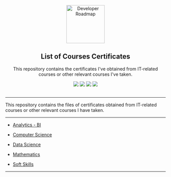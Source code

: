 <p align="center">
  <a href="https://github.com/marcoshsq/Marcos_Henrique_Portfolio">
    <img src="https://e7.pngegg.com/pngimages/384/917/png-clipart-studies-icon-illustration-management-school-college-computer-software-thesis-school-icon-svg-angle-class.png" alt="Developer Roadmap" width="120" height="120">
  </a>
</p>
  <h2 align="center">List of Courses Certificates</h2>
  <p align="center">This repository contains the certificates I've obtained from IT-related courses or other relevant courses I've taken.</p>
 <div align="center"> 
  <a href="https://twitter.com/marcoshsq" target="_blank"><img src="https://img.shields.io/badge/Twitter-1DA1F2?style=for-the-badge&logo=twitter&logoColor=white" target="_blank"></a>
  <a href="https://www.linkedin.com/in/marcoshsq/" target="_blank"><img src="https://img.shields.io/badge/-LinkedIn-%230077B5?style=for-the-badge&logo=linkedin&logoColor=white" target="_blank"></a> 
  <a href="https://medium.com/@marcoshsq" target="_blank"><img src="https://img.shields.io/badge/Medium-12100E?style=for-the-badge&logo=medium&logoColor=white" target="_blank"></a> 
  <a href="https://www.kaggle.com/marcoshsq" target="_blank"><img src="https://img.shields.io/badge/Kaggle-20BEFF?style=for-the-badge&logo=Kaggle&logoColor=white" target="_blank"></a>
</div>
<br>

---

This repository contains the files of certificates obtained from IT-related courses or other relevant courses I have taken.

---

- [Analytics - BI](https://github.com/marcoshsq/Course_Certificates/tree/main/Analytics%20-%20BI)

- [Computer Science](https://github.com/marcoshsq/Course_Certificates/tree/main/Computer%20Science)

- [Data Science](https://github.com/marcoshsq/Course_Certificates/tree/main/Data%20Science)

- [Mathematics](https://github.com/marcoshsq/Course_Certificates/tree/main/Mathematics)

- [Soft Skills](https://github.com/marcoshsq/Courses_Certificates/tree/main/Soft%20Skills%20%26%20Personal%20Development)

---

